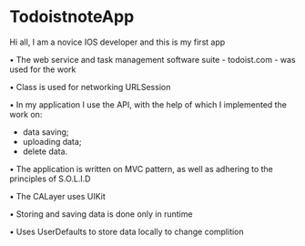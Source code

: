 # TodoistnoteApp

Hi all, I am a novice IOS developer and this is my first app

• The web service and task management software suite - todoist.com - was used for the work

• Сlass is used for networking URLSession

• In my application I use the API, with the help of which I implemented the work on:
- data saving;
- uploading data;
- delete data.

• The application is written on MVC pattern, as well as adhering to the principles of S.O.L.I.D

• The CALayer uses UIKit

• Storing and saving data is done only in runtime

• Uses UserDefaults to store data locally to change complition
